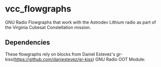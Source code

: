 # vcc_flowgraphs
GNU Radio Flowgraphs that work with the Astrodev Lithium radio as part of the Virginia Cubesat Constellation mission.

## Dependencies
These flowgraphs rely on blocks from Daniel Estevez's gr-kiss(https://github.com/daniestevez/gr-kiss) GNU Radio OOT Module:

